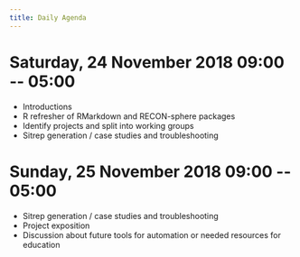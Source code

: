 ```yaml
---
title: Daily Agenda
---
```


# Saturday, 24 November 2018 09:00 -- 05:00

 - Introductions
 - R refresher of RMarkdown and RECON-sphere packages
 - Identify projects and split into working groups
 - Sitrep generation / case studies and troubleshooting

# Sunday, 25 November 2018 09:00 -- 05:00

 - Sitrep generation / case studies and troubleshooting
 - Project exposition
 - Discussion about future tools for automation or needed resources for education


